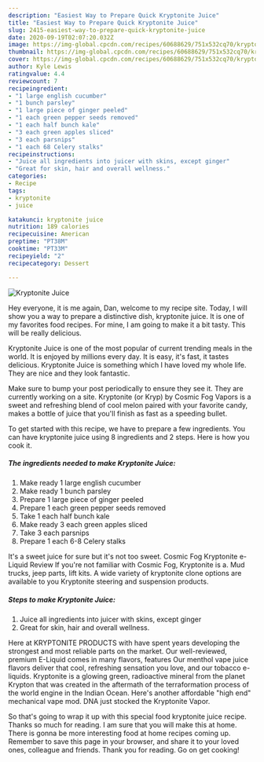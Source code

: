 ```yaml
---
description: "Easiest Way to Prepare Quick Kryptonite Juice"
title: "Easiest Way to Prepare Quick Kryptonite Juice"
slug: 2415-easiest-way-to-prepare-quick-kryptonite-juice
date: 2020-09-19T02:07:20.032Z
image: https://img-global.cpcdn.com/recipes/60688629/751x532cq70/kryptonite-juice-recipe-main-photo.jpg
thumbnail: https://img-global.cpcdn.com/recipes/60688629/751x532cq70/kryptonite-juice-recipe-main-photo.jpg
cover: https://img-global.cpcdn.com/recipes/60688629/751x532cq70/kryptonite-juice-recipe-main-photo.jpg
author: Kyle Lewis
ratingvalue: 4.4
reviewcount: 7
recipeingredient:
- "1 large english cucumber"
- "1 bunch parsley"
- "1 large piece of ginger peeled"
- "1 each green pepper seeds removed"
- "1 each half bunch kale"
- "3 each green apples sliced"
- "3 each parsnips"
- "1 each 68 Celery stalks"
recipeinstructions:
- "Juice all ingredients into juicer with skins, except ginger"
- "Great for skin, hair and overall wellness."
categories:
- Recipe
tags:
- kryptonite
- juice

katakunci: kryptonite juice 
nutrition: 189 calories
recipecuisine: American
preptime: "PT38M"
cooktime: "PT33M"
recipeyield: "2"
recipecategory: Dessert

---
```



![Kryptonite Juice](https://img-global.cpcdn.com/recipes/60688629/751x532cq70/kryptonite-juice-recipe-main-photo.jpg)

Hey everyone, it is me again, Dan, welcome to my recipe site. Today, I will show you a way to prepare a distinctive dish, kryptonite juice. It is one of my favorites food recipes. For mine, I am going to make it a bit tasty. This will be really delicious.

Kryptonite Juice is one of the most popular of current trending meals in the world. It is enjoyed by millions every day. It is easy, it's fast, it tastes delicious. Kryptonite Juice is something which I have loved my whole life. They are nice and they look fantastic.

Make sure to bump your post periodically to ensure they see it. They are currently working on a site. Kryptonite (or Kryp) by Cosmic Fog Vapors is a sweet and refreshing blend of cool melon paired with your favorite candy, makes a bottle of juice that you&#39;ll finish as fast as a speeding bullet.


To get started with this recipe, we have to prepare a few ingredients. You can have kryptonite juice using 8 ingredients and 2 steps. Here is how you cook it.

<!--inarticleads1-->

##### The ingredients needed to make Kryptonite Juice:

1. Make ready 1 large english cucumber
1. Make ready 1 bunch parsley
1. Prepare 1 large piece of ginger peeled
1. Prepare 1 each green pepper seeds removed
1. Take 1 each half bunch kale
1. Make ready 3 each green apples sliced
1. Take 3 each parsnips
1. Prepare 1 each 6-8 Celery stalks


It&#39;s a sweet juice for sure but it&#39;s not too sweet. Cosmic Fog Kryptonite e-Liquid Review If you&#39;re not familiar with Cosmic Fog, Kryptonite is a. Mud trucks, jeep parts, lift kits. A wide variety of kryptonite clone options are available to you Kryptonite steering and suspension products. 

<!--inarticleads2-->

##### Steps to make Kryptonite Juice:

1. Juice all ingredients into juicer with skins, except ginger
1. Great for skin, hair and overall wellness.


Here at KRYPTONITE PRODUCTS with have spent years developing the strongest and most reliable parts on the market. Our well-reviewed, premium E-Liquid comes in many flavors, features Our menthol vape juice flavors deliver that cool, refreshing sensation you love, and our tobacco e-liquids. Kryptonite is a glowing green, radioactive mineral from the planet Krypton that was created in the aftermath of the terraformation process of the world engine in the Indian Ocean. Here&#39;s another affordable &#34;high end&#34; mechanical vape mod. DNA just stocked the Kryptonite Vapor. 

So that's going to wrap it up with this special food kryptonite juice recipe. Thanks so much for reading. I am sure that you will make this at home. There is gonna be more interesting food at home recipes coming up. Remember to save this page in your browser, and share it to your loved ones, colleague and friends. Thank you for reading. Go on get cooking!
